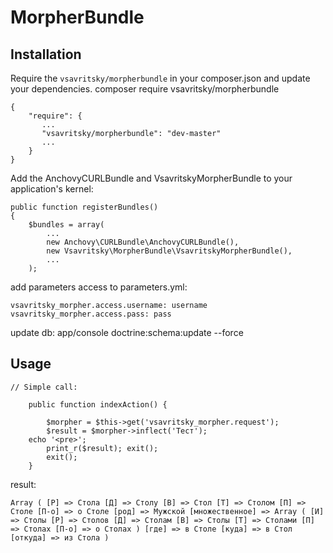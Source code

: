 # MorpherBundle #

## Installation ##

Require the `vsavritsky/morpherbundle` in your composer.json and update your dependencies.
composer require vsavritsky/morpherbundle

    {
        "require": {
           ...
           "vsavritsky/morpherbundle": "dev-master"
           ...
        }
    }

Add the AnchovyCURLBundle and VsavritskyMorpherBundle to your application's kernel:

    public function registerBundles()
    {
        $bundles = array(
            ...
            new Anchovy\CURLBundle\AnchovyCURLBundle(),
            new Vsavritsky\MorpherBundle\VsavritskyMorpherBundle(),
            ...
        );

add parameters access to parameters.yml:

    vsavritsky_morpher.access.username: username
    vsavritsky_morpher.access.pass: pass

update db:
app/console doctrine:schema:update --force

## Usage ##

	// Simple call:

	    public function indexAction() {

      		$morpher = $this->get('vsavritsky_morpher.request');
      		$result = $morpher->inflect('Тест');
		echo '<pre>';
	      	print_r($result); exit();
	      	exit();
	    }

result: 

`
Array
(
    [Р] => Стола
    [Д] => Столу
    [В] => Стол
    [Т] => Столом
    [П] => Столе
    [П-о] => о Столе
    [род] => Мужской
    [множественное] => Array
        (
            [И] => Столы
            [Р] => Столов
            [Д] => Столам
            [В] => Столы
            [Т] => Столами
            [П] => Столах
            [П-о] => о Столах
        )
    [где] => в Столе
    [куда] => в Стол
    [откуда] => из Стола
)
`
